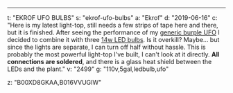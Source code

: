 ---
t: "EKROF UFO BULBS"
s: "ekrof-ufo-bulbs"
a: "Ekrof"
d: "2019-06-16"
c: "Here is my latest light-top, still needs a few strips of tape here and there, but it is finished. After seeing the performance of my <a href='https://www.amazon.com/Morsen-Spectrum-Growing-Germinating-Flowing/dp/B016VVUGIW/ref=as_li_ss_tl?ie=UTF8&linkCode=ll1&tag=spacbuck-20&linkId=b3bc5f1731acb3f8c2d257a182234c3d'>generic burple UFO</a> I decided to combine it with three <a href='https://www.amazon.com/Philips-455717-Equivalent-Daylight-Light/dp/B00XD8GKAA/ref=as_li_ss_tl?ie=UTF8&qid=1517328859&sr=8-13&keywords=14w+led+bulb&linkCode=ll1&tag=spacbuck-20&linkId=86ebee31a10ec42e57bf27dda0b846f9'>14w LED bulbs</a>. Is it overkill? Maybe... but since the lights are separate, I can turn off half without hassle. This is probably the most powerful light-top I've built, I can't look at it directly. <strong>All connections are soldered</strong>, and there is a glass heat shield between the LEDs and the plant."
v: "2499"
g: "110v,5gal,ledbulb,ufo"

z: "B00XD8GKAA,B016VVUGIW"
